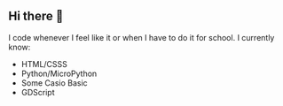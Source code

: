 ## Hi there 👋

I code whenever I feel like it or when I have to do it for school.
I currently know:
  - HTML/CSSS
  - Python/MicroPython
  - Some Casio Basic
  - GDScript

<!--
**Apple-tree-creator/Apple-tree-creator** is a ✨ _special_ ✨ repository because its `README.md` (this file) appears on your GitHub profile.

Here are some ideas to get you started:

- 🔭 I’m currently working on ...
- 🌱 I’m currently learning ...
- 👯 I’m looking to collaborate on ...
- 🤔 I’m looking for help with ...
- 💬 Ask me about ...
- 📫 How to reach me: ...
- 😄 Pronouns: ...
- ⚡ Fun fact: ...
-->

